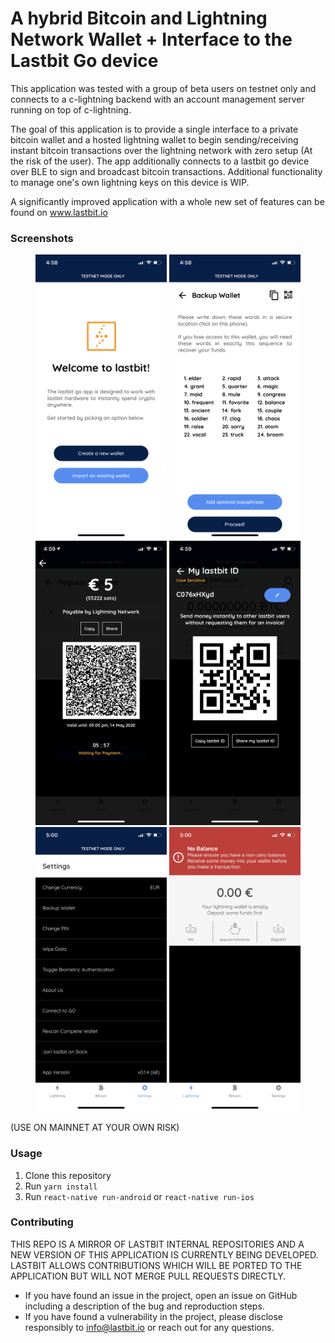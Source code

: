 # A hybrid Bitcoin and Lightning Network Wallet + Interface to the Lastbit Go device

This application was tested with a group of beta users on testnet only and connects to a c-lightning backend with an account management server running on top of c-lightning.

The goal of this application is to provide a single interface to a private bitcoin wallet and a hosted lightning wallet to begin sending/receiving instant bitcoin transactions over the lightning network with zero setup (At the risk of the user). The app additionally connects to a lastbit go device over BLE to sign and broadcast bitcoin transactions. Additional functionality to manage one's own lightning keys on this device is WIP.

A significantly improved application with a whole new set of features can be found on www.lastbit.io


### Screenshots

<p align="center">
  <img src="/assets/screenshots/screen_6.PNG"  height="455">
  <img src="/assets/screenshots/screen_3.PNG"  height="455">
  <img src="/assets/screenshots/screen_4.PNG"  height="455">
  <img src="/assets/screenshots/screen_1.PNG"  height="455">
  <img src="/assets/screenshots/screen_2.PNG"  height="455">
  <img src="/assets/screenshots/screen_5.PNG"  height="455">
</p>

(USE ON MAINNET AT YOUR OWN RISK)

### Usage

1. Clone this repository
2. Run `yarn install`
3. Run `react-native run-android` or `react-native run-ios`


### Contributing

THIS REPO IS A MIRROR OF LASTBIT INTERNAL REPOSITORIES AND A NEW VERSION OF THIS APPLICATION IS CURRENTLY BEING DEVELOPED. LASTBIT ALLOWS CONTRIBUTIONS WHICH WILL BE PORTED TO THE APPLICATION BUT WILL NOT MERGE PULL REQUESTS DIRECTLY.

- If you have found an issue in the project, open an issue on GitHub including a description of the bug and reproduction steps.
- If you have found a vulnerability in the project, please disclose responsibly to info@lastbit.io or reach out for any questions.